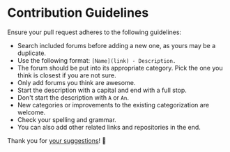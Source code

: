 # Contribution Guidelines
Ensure your pull request adheres to the following guidelines:
- Search included forums before adding a new one, as yours may be a duplicate.
- Use the following format: `[Name](link) - Description.`
- The forum should be put into its appropriate category. Pick the one you think is closest if you are not sure.
- Only add forums you think are awesome.
- Start the description with a capital and end with a full stop.
- Don't start the description with `A` or `An`.
- New categories or improvements to the existing categorization are welcome.
- Check your spelling and grammar.
- You can also add other related links and repositories in the end.

Thank you for [your suggestions](../../edit/master/readme.md)! 💜